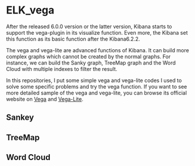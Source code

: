 ELK_vega
========
After the released 6.0.0 version or the latter version, Kibana starts to support the vega-plugin in its visualize function. Even more, the Kibana set this function as its basic function after the Kibana6.2.2.     

The vega and vega-lite are advanced functions of Kibana. It can build more complex graphs which cannot be created by the normal graphs. For instance, we can build the Sanky graph, TreeMap graph and the Word Cloud with multiple indexes to filter the result. 

In this repositories, I put some simple vega and vega-lite codes I used to solve some specific problems and try the vega function. If you want to see more  detailed sample of the vega and vega-lite, you can browse its official website on [Vega](https://vega.github.io/vega/examples/) and [Vega-Lite](https://vega.github.io/vega-lite/examples/).


Sankey
------


TreeMap
-------


Word Cloud
----------

